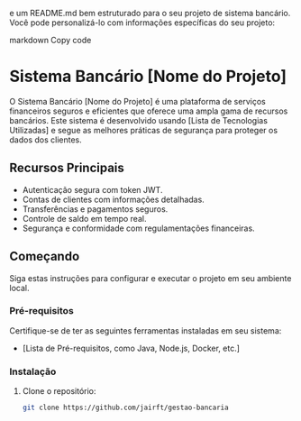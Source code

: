 e um README.md bem estruturado para o seu projeto de sistema bancário. Você pode personalizá-lo com informações específicas do seu projeto:

markdown
Copy code
# Sistema Bancário [Nome do Projeto]

O Sistema Bancário [Nome do Projeto] é uma plataforma de serviços financeiros seguros e eficientes que oferece uma ampla gama de recursos bancários. Este sistema é desenvolvido usando [Lista de Tecnologias Utilizadas] e segue as melhores práticas de segurança para proteger os dados dos clientes.

## Recursos Principais

- Autenticação segura com token JWT.
- Contas de clientes com informações detalhadas.
- Transferências e pagamentos seguros.
- Controle de saldo em tempo real.
- Segurança e conformidade com regulamentações financeiras.

## Começando

Siga estas instruções para configurar e executar o projeto em seu ambiente local.

### Pré-requisitos

Certifique-se de ter as seguintes ferramentas instaladas em seu sistema:

- [Lista de Pré-requisitos, como Java, Node.js, Docker, etc.]

### Instalação

1. Clone o repositório:

   ```sh
   git clone https://github.com/jairft/gestao-bancaria
